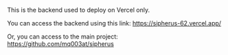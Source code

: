This is the backend used to deploy on Vercel only.

You can access the backend using this link: https://sipherus-62.vercel.app/

Or, you can access to the main project: https://github.com/mq003at/sipherus
